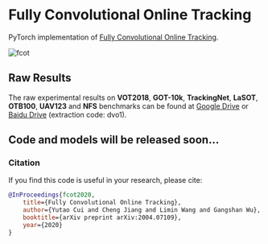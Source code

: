 # Fully Convolutional Online Tracking
PyTorch implementation of [Fully Convolutional Online Tracking](https://arxiv.org/abs/2004.07109).  

![fcot](https://github.com/MCG-NJU/FCOT/blob/master/images/architecture.png)

## Raw Results
The raw experimental results on **VOT2018**, **GOT-10k**, **TrackingNet**, **LaSOT**, **OTB100**, **UAV123** and **NFS** benchmarks can be found at [Google Drive](https://drive.google.com/drive/folders/1OiRNtDHlct_e_SZBYqjrU4VhzFi7Zdoz?usp=sharing)
 or [Baidu Drive](https://pan.baidu.com/s/1_7oHl7syKt-8uJNdi-yh4g) (extraction code: dvo1).
 
## Code and models will be released soon...

### Citation
If you find this code is useful in your research, please cite:

```bibtex
@InProceedings{fcot2020,
    title={Fully Convolutional Online Tracking},
    author={Yutao Cui and Cheng Jiang and Limin Wang and Gangshan Wu},
    booktitle={arXiv preprint arXiv:2004.07109},
    year={2020}
}

```
